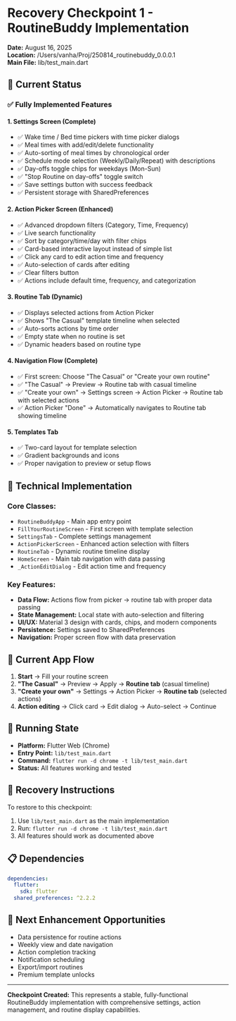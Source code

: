# Recovery Checkpoint 1 - RoutineBuddy Implementation

**Date:** August 16, 2025  
**Location:** /Users/vanha/Proj/250814_routinebuddy_0.0.0.1  
**Main File:** lib/test_main.dart  

## 🎯 Current Status

### ✅ Fully Implemented Features

#### 1. **Settings Screen (Complete)**
- ✅ Wake time / Bed time pickers with time picker dialogs
- ✅ Meal times with add/edit/delete functionality 
- ✅ Auto-sorting of meal times by chronological order
- ✅ Schedule mode selection (Weekly/Daily/Repeat) with descriptions
- ✅ Day-offs toggle chips for weekdays (Mon-Sun)
- ✅ "Stop Routine on day-offs" toggle switch
- ✅ Save settings button with success feedback
- ✅ Persistent storage with SharedPreferences

#### 2. **Action Picker Screen (Enhanced)**
- ✅ Advanced dropdown filters (Category, Time, Frequency)
- ✅ Live search functionality 
- ✅ Sort by category/time/day with filter chips
- ✅ Card-based interactive layout instead of simple list
- ✅ Click any card to edit action time and frequency
- ✅ Auto-selection of cards after editing
- ✅ Clear filters button
- ✅ Actions include default time, frequency, and categorization

#### 3. **Routine Tab (Dynamic)**
- ✅ Displays selected actions from Action Picker
- ✅ Shows "The Casual" template timeline when selected
- ✅ Auto-sorts actions by time order
- ✅ Empty state when no routine is set
- ✅ Dynamic headers based on routine type

#### 4. **Navigation Flow (Complete)**
- ✅ First screen: Choose "The Casual" or "Create your own routine"
- ✅ "The Casual" → Preview → Routine tab with casual timeline
- ✅ "Create your own" → Settings screen → Action Picker → Routine tab with selected actions
- ✅ Action Picker "Done" → Automatically navigates to Routine tab showing timeline

#### 5. **Templates Tab**
- ✅ Two-card layout for template selection
- ✅ Gradient backgrounds and icons
- ✅ Proper navigation to preview or setup flows

## 🔧 Technical Implementation

### **Core Classes:**
- `RoutineBuddyApp` - Main app entry point
- `FillYourRoutineScreen` - First screen with template selection
- `SettingsTab` - Complete settings management
- `ActionPickerScreen` - Enhanced action selection with filters
- `RoutineTab` - Dynamic routine timeline display
- `HomeScreen` - Main tab navigation with data passing
- `_ActionEditDialog` - Edit action time and frequency

### **Key Features:**
- **Data Flow:** Actions flow from picker → routine tab with proper data passing
- **State Management:** Local state with auto-selection and filtering
- **UI/UX:** Material 3 design with cards, chips, and modern components
- **Persistence:** Settings saved to SharedPreferences
- **Navigation:** Proper screen flow with data preservation

## 🚀 Current App Flow

1. **Start** → Fill your routine screen
2. **"The Casual"** → Preview → Apply → **Routine tab** (casual timeline)
3. **"Create your own"** → Settings → Action Picker → **Routine tab** (selected actions)
4. **Action editing** → Click card → Edit dialog → Auto-select → Continue

## 📱 Running State

- **Platform:** Flutter Web (Chrome)
- **Entry Point:** `lib/test_main.dart`
- **Command:** `flutter run -d chrome -t lib/test_main.dart`
- **Status:** All features working and tested

## 🔄 Recovery Instructions

To restore to this checkpoint:
1. Use `lib/test_main.dart` as the main implementation
2. Run: `flutter run -d chrome -t lib/test_main.dart`
3. All features should work as documented above

## 📋 Dependencies
```yaml
dependencies:
  flutter:
    sdk: flutter
  shared_preferences: ^2.2.2
```

## 🎯 Next Enhancement Opportunities
- Data persistence for routine actions
- Weekly view and date navigation  
- Action completion tracking
- Notification scheduling
- Export/import routines
- Premium template unlocks

---
**Checkpoint Created:** This represents a stable, fully-functional RoutineBuddy implementation with comprehensive settings, action management, and routine display capabilities.
